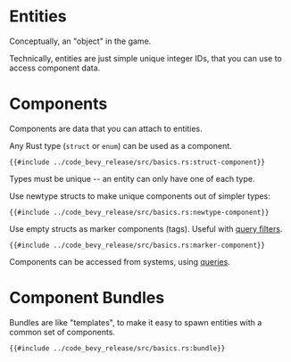 # Entities

Conceptually, an "object" in the game.

Technically, entities are just simple unique integer IDs, that you can use to access component data.

# Components

Components are data that you can attach to entities.

Any Rust type (`struct` or `enum`) can be used as a component.

```rust,no_run,noplayground
{{#include ../code_bevy_release/src/basics.rs:struct-component}}
```

Types must be unique -- an entity can only have one of each type.

Use newtype structs to make unique components out of simpler types:

```rust,no_run,noplayground
{{#include ../code_bevy_release/src/basics.rs:newtype-component}}
```

Use empty structs as marker components (tags). Useful with [query filters](./queries.md#filter-by-component).

```rust,no_run,noplayground
{{#include ../code_bevy_release/src/basics.rs:marker-component}}
```

Components can be accessed from systems, using [queries](./queries.md). 

# Component Bundles

Bundles are like "templates", to make it easy to spawn entities with a common set of components.

```rust,no_run,noplayground
{{#include ../code_bevy_release/src/basics.rs:bundle}}
```
